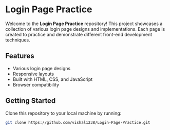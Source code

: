 # Login Page Practice  

Welcome to the **Login Page Practice** repository! This project showcases a collection of various login page designs and implementations. Each page is created to practice and demonstrate different front-end development techniques.  

## Features  

- Various login page designs  
- Responsive layouts  
- Built with HTML, CSS, and JavaScript  
- Browser compatibility  

## Getting Started  

Clone this repository to your local machine by running:  

```bash  
git clone https://github.com/vishal1238/Login-Page-Practice.git  
